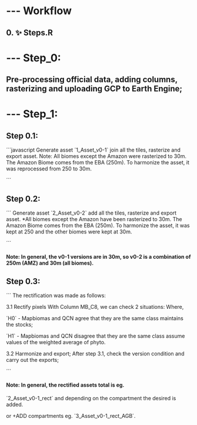 # --- Workflow

## 0. ✨ Steps.R 

# --- Step_0: 

## Pre-processing official data, adding columns, rasterizing and uploading GCP to Earth Engine;



# --- Step_1: 

## Step 0.1: 

´´´javascript
Generate asset ´1_Asset_v0-1` join all the tiles, rasterize and export asset. Note: All biomes except the Amazon were rasterized to 30m. The Amazon Biome comes from the EBA (250m). To harmonize the asset, it was reprocessed from 250 to 30m. 

´´´

## Step 0.2: 

´´´
Generate asset ´2_Asset_v0-2` add all the tiles, rasterize and export asset. 
*All biomes except the Amazon have been rasterized to 30m. The Amazon Biome comes from the EBA (250m). To harmonize the asset, it was kept at 250 and the other biomes were kept at 30m. 

´´´
#### Note: In general, the v0-1 versions are in 30m, so v0-2 is a combination of 250m (AMZ) and 30m (all biomes). 



## Step 0.3: 

´´´
The rectification was made as follows:

3.1 Rectify pixels
With Column MB_C8, we can check 2 situations:
Where, 

´H0` - Mapbiomas and QCN agree that they are the same class maintains the stocks;

´H1` - Mapbiomas and QCN disagree that they are the same class assume values of the weighted average of phyto.

3.2 Harmonize and export;
After step 3.1, check the version condition and carry out the exports;

´´´

#### Note: In general, the rectified assets total is eg. 
´2_Asset_v0-1_rect` and depending on the compartment the desired is added. 

or +ADD compartments eg.
´3_Asset_v0-1_rect_AGB`.
